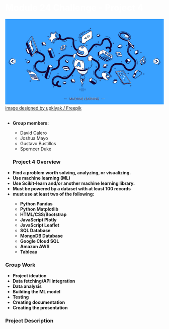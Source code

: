 <html lang="en">
  <body>
  <h1 style="font-stretch: expanded; color:white; font-weight:bold;" class="title">Module 24 Challenge - Project 4</h1>
  <img src="./banner.jpg" alt="lesson banner" tabindex="0" aria-label="lesson banner. Click to Enlarge." data-canonical-src="./banner.jpg" style="max-width: 100%;">
  <a href="http://www.freepik.com">image designed by upklyak / Freepik</a>
  <br>
  <br>
    <ul>
      <li> <strong>Group members:</strong></li>
      <ul>
          <li>David Calero</li>
          <li>Joshua Mayo</li>
          <li>Gustavo Bustillos</li>
          <li>Sperncer Duke</li>
        </ul>
      <h3>Project 4 Overview</h3>
      <li> <strong>Find a problem worth solving, analyzing, or visualizing.</strong></li>
      <li> <strong>Use machine learning (ML)</strong></li>
      <li><strong>Use Scikit-learn and/or another machine learning library.</li>
      <li><strong>Must be powered by a dataset with at least 100 records</li>
      <li><strong>must use at least two of the following:</li>
      <ul>
          <li>Python Pandas</li>
          <li>Python Matplotlib</li>
          <li>HTML/CSS/Bootstrap</li>
          <li>JavaScript Plotly</li>
          <li>JavaScript Leaflet</li>
          <li>SQL Database</li>
          <li>MongoDB Database</li>
          <li>Google Cloud SQL</li>
          <li>Amazon AWS</li>
          <li>Tableau</li>
        </ul>
    </ul>
    <h3>Group Work</h3>
    <ul>
        <li>Project ideation</li>
        <li>Data fetching/API integration</li>
        <li>Data analysis</li>
        <li>Building the ML model</li>
        <li>Testing</li>
        <li>Creating documentation</li>
        <li>Creating the presentation</li>
    </ul>
    <h3>Project Description</h3>
    <p></p>  
  </body>
</html>